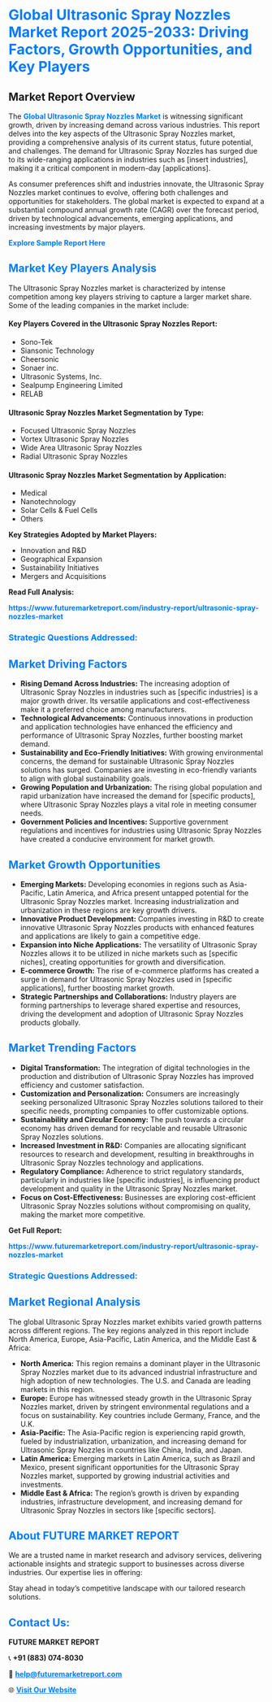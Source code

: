 <h1 style="color: #007BFF;">Global Ultrasonic Spray Nozzles Market Report 2025-2033: Driving Factors, Growth Opportunities, and Key Players</h1>

<section id="overview">
<h2>Market Report Overview</h2>
<p>The <a href="https://www.futuremarketreport.com/industry-report/ultrasonic-spray-nozzles-market" style="color: #007BFF; text-decoration: none;"><strong>Global Ultrasonic Spray Nozzles Market</strong></a> is witnessing significant growth, driven by increasing demand across various industries. This report delves into the key aspects of the Ultrasonic Spray Nozzles market, providing a comprehensive analysis of its current status, future potential, and challenges. The demand for Ultrasonic Spray Nozzles has surged due to its wide-ranging applications in industries such as [insert industries], making it a critical component in modern-day [applications].</p>
<p>As consumer preferences shift and industries innovate, the Ultrasonic Spray Nozzles market continues to evolve, offering both challenges and opportunities for stakeholders. The global market is expected to expand at a substantial compound annual growth rate (CAGR) over the forecast period, driven by technological advancements, emerging applications, and increasing investments by major players.</p>
</section>

<section id="overview">
<p><a href="https://www.futuremarketreport.com/request-sample/reportId=90457" style="color: #007BFF; text-decoration: none;"><strong>Explore Sample Report Here</strong></a></p>
</section>

<section id="key-players">
<h2 style="color: #007BFF;">Market Key Players Analysis</h2>
<p>The Ultrasonic Spray Nozzles market is characterized by intense competition among key players striving to capture a larger market share. Some of the leading companies in the market include:</p>
<h4>Key Players Covered in the Ultrasonic Spray Nozzles Report:</h4>
<ul><li>Sono-Tek</li><li>Siansonic Technology</li><li>Cheersonic</li><li>Sonaer inc.</li><li>Ultrasonic Systems, Inc.</li><li>Sealpump Engineering Limited</li><li>RELAB</li></ul>
<h4>Ultrasonic Spray Nozzles Market Segmentation by Type:</h4>
<ul><li>Focused Ultrasonic Spray Nozzles</li><li>Vortex Ultrasonic Spray Nozzles</li><li>Wide Area Ultrasonic Spray Nozzles</li><li>Radial Ultrasonic Spray Nozzles</li></ul>

<h4>Ultrasonic Spray Nozzles Market Segmentation by Application:</h4>
<ul><li>Medical</li><li>Nanotechnology</li><li>Solar Cells &amp; Fuel Cells</li><li>Others</li></ul>
<p><strong>Key Strategies Adopted by Market Players:</strong></p>
<ul>
<li>Innovation and R&D</li>
<li>Geographical Expansion</li>
<li>Sustainability Initiatives</li>
<li>Mergers and Acquisitions</li>
</ul>
</section>

<section>
<p><strong>Read Full Analysis: </strong></p><a href="https://www.futuremarketreport.com/industry-report/ultrasonic-spray-nozzles-market" style="color: #007BFF; text-decoration: none;"><strong>https://www.futuremarketreport.com/industry-report/ultrasonic-spray-nozzles-market</strong></a>
<h3 style="color: #007BFF;">Strategic Questions Addressed:</h3>
</section>

<section id="driving-factors">
<h2 style="color: #007BFF;">Market Driving Factors</h2>
<ul>
<li><strong>Rising Demand Across Industries:</strong> The increasing adoption of Ultrasonic Spray Nozzles in industries such as [specific industries] is a major growth driver. Its versatile applications and cost-effectiveness make it a preferred choice among manufacturers.</li>
<li><strong>Technological Advancements:</strong> Continuous innovations in production and application technologies have enhanced the efficiency and performance of Ultrasonic Spray Nozzles, further boosting market demand.</li>
<li><strong>Sustainability and Eco-Friendly Initiatives:</strong> With growing environmental concerns, the demand for sustainable Ultrasonic Spray Nozzles solutions has surged. Companies are investing in eco-friendly variants to align with global sustainability goals.</li>
<li><strong>Growing Population and Urbanization:</strong> The rising global population and rapid urbanization have increased the demand for [specific products], where Ultrasonic Spray Nozzles plays a vital role in meeting consumer needs.</li>
<li><strong>Government Policies and Incentives:</strong> Supportive government regulations and incentives for industries using Ultrasonic Spray Nozzles have created a conducive environment for market growth.</li>
</ul>
</section>

<section id="growth-opportunities">
<h2 style="color: #007BFF;">Market Growth Opportunities</h2>
<ul>
<li><strong>Emerging Markets:</strong> Developing economies in regions such as Asia-Pacific, Latin America, and Africa present untapped potential for the Ultrasonic Spray Nozzles market. Increasing industrialization and urbanization in these regions are key growth drivers.</li>
<li><strong>Innovative Product Development:</strong> Companies investing in R&D to create innovative Ultrasonic Spray Nozzles products with enhanced features and applications are likely to gain a competitive edge.</li>
<li><strong>Expansion into Niche Applications:</strong> The versatility of Ultrasonic Spray Nozzles allows it to be utilized in niche markets such as [specific niches], creating opportunities for growth and diversification.</li>
<li><strong>E-commerce Growth:</strong> The rise of e-commerce platforms has created a surge in demand for Ultrasonic Spray Nozzles used in [specific applications], further boosting market growth.</li>
<li><strong>Strategic Partnerships and Collaborations:</strong> Industry players are forming partnerships to leverage shared expertise and resources, driving the development and adoption of Ultrasonic Spray Nozzles products globally.</li>
</ul>
</section>

<section id="trending-factors">
<h2 style="color: #007BFF;">Market Trending Factors</h2>
<ul>
<li><strong>Digital Transformation:</strong> The integration of digital technologies in the production and distribution of Ultrasonic Spray Nozzles has improved efficiency and customer satisfaction.</li>
<li><strong>Customization and Personalization:</strong> Consumers are increasingly seeking personalized Ultrasonic Spray Nozzles solutions tailored to their specific needs, prompting companies to offer customizable options.</li>
<li><strong>Sustainability and Circular Economy:</strong> The push towards a circular economy has driven demand for recyclable and reusable Ultrasonic Spray Nozzles solutions.</li>
<li><strong>Increased Investment in R&D:</strong> Companies are allocating significant resources to research and development, resulting in breakthroughs in Ultrasonic Spray Nozzles technology and applications.</li>
<li><strong>Regulatory Compliance:</strong> Adherence to strict regulatory standards, particularly in industries like [specific industries], is influencing product development and quality in the Ultrasonic Spray Nozzles market.</li>
<li><strong>Focus on Cost-Effectiveness:</strong> Businesses are exploring cost-efficient Ultrasonic Spray Nozzles solutions without compromising on quality, making the market more competitive.</li>
</ul>
</section>

<section>
<p><strong>Get Full Report: </strong></p><a href="https://www.futuremarketreport.com/industry-report/ultrasonic-spray-nozzles-market" style="color: #007BFF; text-decoration: none;"><strong>https://www.futuremarketreport.com/industry-report/ultrasonic-spray-nozzles-market</strong></a>
<h3 style="color: #007BFF;">Strategic Questions Addressed:</h3>
</section>


<section id="regional-analysis">
<h2 style="color: #007BFF;">Market Regional Analysis</h2>
<p>The global Ultrasonic Spray Nozzles market exhibits varied growth patterns across different regions. The key regions analyzed in this report include North America, Europe, Asia-Pacific, Latin America, and the Middle East & Africa:</p>
<ul>
<li><strong>North America:</strong> This region remains a dominant player in the Ultrasonic Spray Nozzles market due to its advanced industrial infrastructure and high adoption of new technologies. The U.S. and Canada are leading markets in this region.</li>
<li><strong>Europe:</strong> Europe has witnessed steady growth in the Ultrasonic Spray Nozzles market, driven by stringent environmental regulations and a focus on sustainability. Key countries include Germany, France, and the U.K.</li>
<li><strong>Asia-Pacific:</strong> The Asia-Pacific region is experiencing rapid growth, fueled by industrialization, urbanization, and increasing demand for Ultrasonic Spray Nozzles in countries like China, India, and Japan.</li>
<li><strong>Latin America:</strong> Emerging markets in Latin America, such as Brazil and Mexico, present significant opportunities for the Ultrasonic Spray Nozzles market, supported by growing industrial activities and investments.</li>
<li><strong>Middle East & Africa:</strong> The region’s growth is driven by expanding industries, infrastructure development, and increasing demand for Ultrasonic Spray Nozzles in sectors like [specific sectors].</li>
</ul>
</section>

<footer>
<h2 style="color: #007BFF;">About FUTURE MARKET REPORT</h2>
<p>We are a trusted name in market research and advisory services, delivering actionable insights and strategic support to businesses across diverse industries. Our expertise lies in offering:</p>

<p>Stay ahead in today’s competitive landscape with our tailored research solutions.</p>

<h2 style="color: #007BFF;">Contact Us:</h2>
<p><strong>FUTURE MARKET REPORT</strong></p>
<p>📞 <strong>+91 (883) 074-8030</strong></p>
<p>📧 <strong><a href="mailto:help@futuremarketreport.com" style="color: #007BFF;">help@futuremarketreport.com</a></strong></p>
<p>🌐 <strong><a href="https://www.futuremarketreport.com/" style="color: #007BFF;">Visit Our Website</a></strong></p>
</footer>